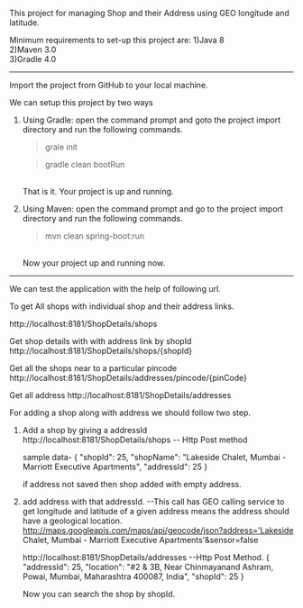 This project for managing Shop and their Address using GEO longitude and latitude.

Minimum requirements to set-up this project are:
1)Java 8 <BR> 
2)Maven 3.0 <BR>
3)Gradle 4.0 <BR>

**************************************************************
Import the project from GitHub to your local machine.

We can setup this project by two ways
1) Using Gradle:
  open the command prompt and goto the project import directory and run the following commands.  
   
   >grale init

   >gradle clean bootRun
   
   <BR>That is it. Your project is up and running.

2) Using Maven:
      open the command prompt and go to the project import directory and run the following commands.  
   
   >mvn clean spring-boot:run
   
   <BR> Now your project up and running now.
************************************************************
We can test the application with the help of following url.

To get All shops with individual shop and their address links.

http://localhost:8181/ShopDetails/shops

Get shop details with with address link by shopId 
http://localhost:8181/ShopDetails/shops/{shopId}

Get all the shops near to a particular pincode
http://localhost:8181/ShopDetails/addresses/pincode/{pinCode}

Get all address
http://localhost:8181/ShopDetails/addresses

For adding a shop along with address we should follow two step.
 1) Add a shop by giving a addressId
     http://localhost:8181/ShopDetails/shops -- Http Post method
      
     sample data-
       {
		"shopId": 25,
		"shopName": "Lakeside Chalet, Mumbai - Marriott Executive Apartments",
		"addressId": 25
	  }
	  
	  if address not saved then shop added with empty address.
 2) add address with that addressId.
      --This call has GEO calling service to get longitude and latitude of a given address 
      means the address should have a geological location.
      http://maps.googleapis.com/maps/api/geocode/json?address='Lakeside Chalet, Mumbai - Marriott Executive Apartments'&sensor=false
      
      
      http://localhost:8181/ShopDetails/addresses  --Http Post Method.
      {
		"addressId": 25,
		"location": "#2 & 3B, Near Chinmayanand Ashram, Powai, Mumbai, Maharashtra 400087, India",
		"shopId": 25
	  }
	  
	  Now you can search the shop by shopId.
      
      
 
  

  
